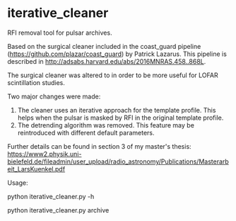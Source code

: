 # iterative_cleaner
RFI removal tool for pulsar archives.

Based on the surgical cleaner included in the coast_guard pipeline (https://github.com/plazar/coast_guard) by Patrick Lazarus. This pipeline is described in http://adsabs.harvard.edu/abs/2016MNRAS.458..868L.

The surgical cleaner was altered to in order to be more useful for LOFAR scintillation studies.

Two major changes were made:
  1. The cleaner uses an iterative approach for the template profile. This helps when the pulsar is masked by RFI in the original template profile.
  2. The detrending algorithm was removed. This feature may be reintroduced with different default parameters.
  
Further details can be found in section 3 of my master's thesis: https://www2.physik.uni-bielefeld.de/fileadmin/user_upload/radio_astronomy/Publications/Masterarbeit_LarsKuenkel.pdf
  
Usage:

  python iterative_cleaner.py -h
  
  python iterative_cleaner.py archive
